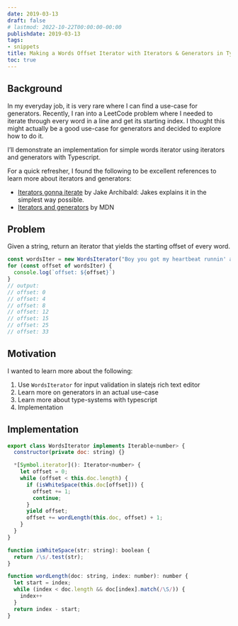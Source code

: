 ```yaml
---
date: 2019-03-13
draft: false
# lastmod: 2022-10-22T00:00:00-00:00
publishdate: 2019-03-13
tags:
- snippets
title: Making a Words Offset Iterator with Iterators & Generators in Typescript
toc: true
---
```


## Background

In my everyday job, it is very rare where I can find a use-case for generators. Recently, I ran into a LeetCode problem where I needed to iterate through every word in a line and get its starting index. I thought this might actually be a good use-case for generators and decided to explore how to do it.

I’ll demonstrate an implementation for simple words iterator using iterators and generators with Typescript.

For a quick refresher, I found the following to be excellent references to learn more about iterators and generators:


- [Iterators gonna iterate](https://jakearchibald.com/2014/iterators-gonna-iterate/) by Jake Archibald: Jakes explains it in the simplest way possible.
- [Iterators and generators](https://developer.mozilla.org/en-US/docs/Web/JavaScript/Guide/Iterators_and_Generators) by MDN

## Problem

Given a string, return an iterator that yields the starting offset of every word.

```javascript
const wordsIter = new WordsIterator("Boy you got my heartbeat runnin' away")
for (const offset of wordsIter) {
  console.log(`offset: ${offset}`)
}
// output:
// offset: 0
// offset: 4
// offset: 8
// offset: 12
// offset: 15
// offset: 25
// offset: 33
```

## Motivation

I wanted to learn more about the following:


1. Use `WordsIterator` for input validation in slatejs rich text editor
2. Learn more on generators in an actual use-case
3. Learn more about type-systems with typescript
4. Implementation

## Implementation

```javascript
export class WordsIterator implements Iterable<number> {
  constructor(private doc: string) {}

  *[Symbol.iterator](): Iterator<number> {
    let offset = 0;
    while (offset < this.doc.length) {
      if (isWhiteSpace(this.doc[offset])) {
        offset += 1;
        continue;
      }
      yield offset;
      offset += wordLength(this.doc, offset) + 1;
    }
  }
}

function isWhiteSpace(str: string): boolean {
  return /\s/.test(str);
}

function wordLength(doc: string, index: number): number {
  let start = index;
  while (index < doc.length && doc[index].match(/\S/)) {
    index++
  }
  return index - start;
}
```
